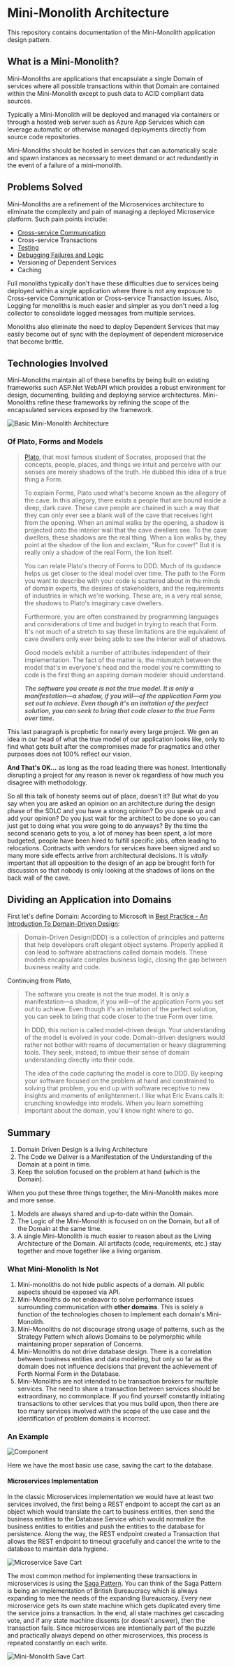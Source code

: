 # Mini-Monolith Architecture

This repository contains documentation of the Mini-Monolith
application design pattern.

## What is a Mini-Monolith?

Mini-Monoliths are applications that encapsulate a single
Domain of services where all possible transactions within
that Domain are contained within the Mini-Monolith except to
push data to ACID compliant data sources.

Typically a Mini-Monolith will be deployed and managed via
containers or through a hosted web server such as Azure App
Services which can leverage automatic or otherwise managed
deployments directly from source code repositories.

Mini-Monoliths should be hosted in services that can automatically
scale and spawn instances as necessary to meet demand or act
redundantly in the event of a failure of a mini-monolith.

## Problems Solved

Mini-Monoliths are a refinement of the Microservices architecture
to eliminate the complexity and pain of managing a deployed
Microservice platform.  Such pain points include:

* [Cross-service Communication](https://blog.revdebug.com/top-issues-with-microservices)
* Cross-service Transactions
* [Testing](https://blog.revdebug.com/top-issues-with-microservices)
* [Debugging Failures and Logic]()
* Versioning of Dependent Services
* Caching

Full monoliths typically don't have these difficulties due to
services being deployed within a single application where there
is not any exposure to Cross-service Communication or
Cross-service Transaction issues.  Also, Logging for monoliths is
much easier and simpler as you don't need a log collector to
consolidate logged messages from multiple services.

Monoliths also eliminate the need to deploy Dependent Services
that may easily become out of sync with the deployment of
dependent microservice that become brittle.

## Technologies Involved

Mini-Monoliths maintain all of these benefits by being built
on existing frameworks such ASP.Net WebAPI which provides a
robust environment for design, documenting, building and deploying
service architectures.  Mini-Monoliths refine these frameworks
by refining the scope of the encapsulated services exposed by
the framework.

![Basic Mini-Monolith Architecture](https://www.plantuml.com/plantuml/svg/VP0n3i8m34NtdC9YxnLG4x5swWbCQb5BRHmbBWlYxYGj22GAcVALzv-jj5anwJ9FHbad0eUPFNGSkEaaoCGwWar-P2MlIo9ZL2wa8oN063FS39JZPOuIA2WSR8mJUrIM0FO0c2jd_r7kHJbp_z1dIbVsj3FY93DoiKF_H5R18BFzGRelSXrL5uEcEMxLki1-SiOCg7Z6J4LPRj2h9DfS9PRdKjde6clbdKnBOIWV_000 "Basic Mini-Monolith Architecture")

### Of Plato, Forms and Models

> [Plato](https://docs.microsoft.com/en-us/archive/msdn-magazine/2009/february/best-practice-an-introduction-to-domain-driven-design), that most famous student of Socrates, proposed that the concepts, people, places, and things we intuit and perceive with our senses are merely shadows of the truth. He dubbed this idea of a true thing a Form.
>
> To explain Forms, Plato used what's become known as the allegory of the cave. In this allegory, there exists a people that are bound inside a deep, dark cave. These cave people are chained in such a way that they can only ever see a blank wall of the cave that receives light from the opening. When an animal walks by the opening, a shadow is projected onto the interior wall that the cave dwellers see. To the cave dwellers, these shadows are the real thing. When a lion walks by, they point at the shadow of the lion and exclaim, "Run for cover!" But it is really only a shadow of the real Form, the lion itself.
>
>You can relate Plato's theory of Forms to DDD. Much of its guidance helps us get closer to the ideal model over time. The path to the Form you want to describe with your code is scattered about in the minds of domain experts, the desires of stakeholders, and the requirements of industries in which we're working. These are, in a very real sense, the shadows to Plato's imaginary cave dwellers.
>
>Furthermore, you are often constrained by programming languages and considerations of time and budget in trying to reach that Form. It's not much of a stretch to say these limitations are the equivalent of cave dwellers only ever being able to see the interior wall of shadows.
>
> Good models exhibit a number of attributes independent of their implementation. The fact of the matter is, the mismatch between the model that's in everyone's head and the model you're committing to code is the first thing an aspiring domain modeler should understand.
>
> ___The software you create is not the true model. It is only a manifestation—a shadow, if you will—of the application Form you set out to achieve. Even though it's an imitation of the perfect solution, you can seek to bring that code closer to the true Form over time.___

This last paragraph is prophetic for nearly every large project.  We gen an idea in our head of what the true model of our application looks like, only to find what gets built after the compromises made for pragmatics and other purposes does not 100% reflect our vision.

**And That's OK...** as long as the road leading there was honest.  Intentionally disrupting a project for any reason is never ok regardless of how much you disagree with methodology.

So all this talk of honesty seems out of place, doesn't it?  But what do you say when you are asked an opinion on an architecture during the design phase of the SDLC and you have a strong opinion?  Do you speak up and add your opinion?  Do you just wait for the architect to be done so you can just get to doing what you were going to do anyways?  By the time the second scenario gets to you, a lot of money has been spent, a lot more budgeted, people have been hired to fulfill specific jobs, often leading to relocations.  Contracts with vendors for services have been signed and so many more side effects arrive from architectural decisions.  It is _vitally_ important that all opposition to the design of an app be brought forth for discussion so that nobody is only looking at the shadows of lions on the back wall of the cave.

## Dividing an Application into Domains

First let's define Domain: According to Microsoft in [Best Practice - An Introduction To Domain-Driven Design](https://docs.microsoft.com/en-us/archive/msdn-magazine/2009/february/best-practice-an-introduction-to-domain-driven-design):

> Domain-Driven Design(DDD) is a collection of principles and patterns that help developers craft elegant object systems. Properly applied it can lead to software abstractions called domain models. These models encapsulate complex business logic, closing the gap between business reality and code.

Continuing from Plato,

> The software you create is not the true model. It is only a manifestation—a shadow, if you will—of the application Form you set out to achieve. Even though it's an imitation of the perfect solution, you can seek to bring that code closer to the true Form over time.
>
> In DDD, this notion is called model-driven design. Your understanding of the model is evolved in your code. Domain-driven designers would rather not bother with reams of documentation or heavy diagramming tools. They seek, instead, to imbue their sense of domain understanding directly into their code.
>
> The idea of the code capturing the model is core to DDD. By keeping your software focused on the problem at hand and constrained to solving that problem, you end up with software receptive to new insights and moments of enlightenment. I like what Eric Evans calls it: crunching knowledge into models. When you learn something important about the domain, you'll know right where to go.

## Summary

1. Domain Driven Design is a living Architecture
1. The Code we Deliver is a Manifestation of the Understanding of the Domain at a point in time.
1. Keep the solution focused on the problem at hand (which is the Domain).

When you put these three things together, the Mini-Monolith makes more and more sense.

1. Models are always shared and up-to-date within the Domain.
1. The Logic of the Mini-Monolith is focused on on the Domain, but all of the Domain at the same time.
1. A single Mini-Monolith is much easier to reason about as the Living Architecture of the Domain.  All artifacts (code, requirements, etc.) stay together and move together like a living organism.

### What Mini-Monolith Is Not

1. Mini-monoliths do not hide public aspects of a domain.  All public aspects should be exposed via API.
1. Mini-Monoliths do not endeavor to solve performance issues surrounding communication with __other domains__.  This is solely a function of the technologies chosen to implement each domain's Mini-Monolith.
1. Mini-Monoliths do not discourage strong usage of patterns, such as the Strategy Pattern which allows Domains to be polymorphic while maintaining proper separation of Concerns.
1. Mini-Monoliths do not drive database design.  There is a correlation between business entities and data modeling, but only so far as the domain does not influence decisions that prevent the achievement of Forth Normal Form in the Database.
1. Mini-Monoliths are not intended to be transaction brokers for multiple services.  The need to share a transaction between services should be extraordinary, no commonplace.  If you find yourself constantly initiating transactions to other services that you mus build upon, then there are too many services involved with the scope of the use case and the identification of problem domains is incorrect.

### An Example

![Component](https://www.plantuml.com/plantuml/svg/TOyn2W8n44Nxd698xmKiP8tR23Qo2zRZxXJ1P6QTZ7fzim511CiFxptuNJ5KU-G4_Y1v4IOsxonQ8ZZcHMKXXLuoHeQWXBTPNkpSz66hLdqOI9zn8WzOO9Qy_mPwDFm5WdCh1fjTMx25KP4BJXQ5CS55er5bgdh5Gk27ywarI5kYt5ChXBLGnxz0HppNSsy0 "Component")

Here we have the most basic use case, saving the cart to the database.


#### Microservices Implementation

In the classic Microservices implementation we would have at least two services involved, the first being a REST endpoint to accept the cart as an object which would translate the cart to business entities, then send the business entities to the Database Service which would normalize the business entities to entities and push the entities to the database for persistence.  Along the way, the REST endpoint created a Transaction that allows the REST endpoint to timeout gracefully and cancel the write to the database to maintain data hygiene.

![Microservice Save Cart](https://www.plantuml.com/plantuml/svg/TOyn2W8n44Nxd698xmKiP8tR23Qo2zRZxXJ1P6QTZ7fzim511CiFxptuNJ5KU-G4_Y1v4IOsxonQ8ZZcHMKXXLuoHeQWXBTPNkpSz66hLdqOI9zn8WzOO9Qy_mPwDFm5WdCh1fjTMx25KP4BJXQ5CS55er5bgdh5Gk27ywarI5kYt5ChXBLGnxz0HppNSsy0 "Microservice Save Cart")

The most common method for implementing these transactions in microservices is using the [Saga Pattern](https://medium.com/swlh/microservices-architecture-what-is-saga-pattern-and-how-important-is-it-55f56cfedd6b#:~:text=Choreography%20is%20the%20simplest%20way%20to%20implement%20SAGA,local%20transactions%20then%20Choreography%20is%20very%20fit%20option.).  You can think of the Saga Pattern is being an implementation of British Bureaucracy which is always expanding to mee the needs of the expanding Bureaucracy.  Every new microservice gets its own state machine which gets duplicated every time the service joins a transaction.  In the end, all state machines get cascading vote, and if any state machine dissents (or doesn't answer), then the transaction fails.  Since microservices are intentionally part of the puzzle and practically always depend on other microservices, this process is repeated constantly on each write.

![Mini-Monolith Save Cart](http://www.plantuml.com/plantuml/svg/TOwn2i9044Jx_Ohb-lo0XIJ69c10ERjWiIPR7CGzt5tZxnjF41lRUVE6gSr9_N6RCVH9KjLdmREI68sUiWI0YPokP8mXdWuOMHVMW6Heznc6hzIIUg5fv0jMspV63JPjj_yTX66d-McifVD7Nxr82t_2vjW1r2pJUl85 "Mini-Monolith Save Cart")
